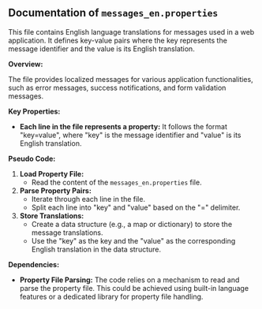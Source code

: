 ## Documentation of `messages_en.properties`

This file contains English language translations for messages used in a web application. It defines key-value pairs where the key represents the message identifier and the value is its English translation.

**Overview:**

The file provides localized messages for various application functionalities, such as error messages, success notifications, and form validation messages. 

**Key Properties:**

* **Each line in the file represents a property:** It follows the format "key=value", where "key" is the message identifier and "value" is its English translation.

**Pseudo Code:**

1. **Load Property File:**
   - Read the content of the `messages_en.properties` file.
2. **Parse Property Pairs:**
   - Iterate through each line in the file.
   - Split each line into "key" and "value" based on the "=" delimiter.
3. **Store Translations:**
   - Create a data structure (e.g., a map or dictionary) to store the message translations.
   - Use the "key" as the key and the "value" as the corresponding English translation in the data structure.



**Dependencies:**

* **Property File Parsing:** The code relies on a mechanism to read and parse the property file. This could be achieved using built-in language features or a dedicated library for property file handling.




